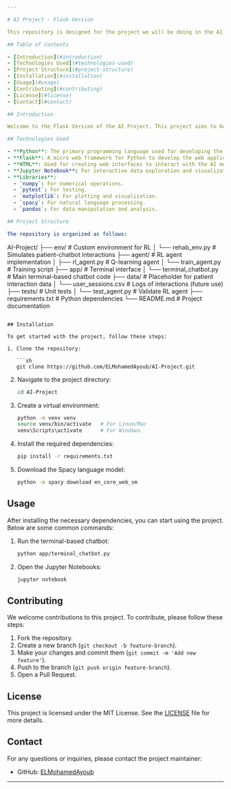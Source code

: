 ```yaml
---

# AI Project - Flask Version

This repository is designed for the project we will be doing in the AI class, focusing on developing a Flask-based web application for a Reinforcement Learning (RL) chatbot assistant for post-surgery rehabilitation patients.

## Table of Contents

- [Introduction](#introduction)
- [Technologies Used](#technologies-used)
- [Project Structure](#project-structure)
- [Installation](#installation)
- [Usage](#usage)
- [Contributing](#contributing)
- [License](#license)
- [Contact](#contact)

## Introduction

Welcome to the Flask Version of the AI Project. This project aims to build a Reinforcement Learning (RL) chatbot assistant to help post-surgery rehabilitation patients with medication reminders, emotional support, appointment reminders, and answers to frequently asked questions.

## Technologies Used

- **Python**: The primary programming language used for developing the AI models and scripts.
- **Flask**: A micro web framework for Python to develop the web application.
- **HTML**: Used for creating web interfaces to interact with the AI models.
- **Jupyter Notebook**: For interactive data exploration and visualization.
- **Libraries**:
  - `numpy`: For numerical operations.
  - `pytest`: For testing.
  - `matplotlib`: For plotting and visualization.
  - `spacy`: For natural language processing.
  - `pandas`: For data manipulation and analysis.

## Project Structure

The repository is organized as follows:

```
AI-Project/
├── env/                   # Custom environment for RL
│   └── rehab_env.py       # Simulates patient-chatbot interactions
├── agent/                 # RL agent implementation
│   ├── rl_agent.py        # Q-learning agent
│   └── train_agent.py     # Training script
├── app/                   # Terminal interface
│   └── terminal_chatbot.py # Main terminal-based chatbot code
├── data/                  # Placeholder for patient interaction data
│   └── user_sessions.csv  # Logs of interactions (future use)
├── tests/                 # Unit tests
│   └── test_agent.py      # Validate RL agent
├── requirements.txt       # Python dependencies
└── README.md              # Project documentation
```

## Installation

To get started with the project, follow these steps:

1. Clone the repository:

   ```sh
   git clone https://github.com/ELMohamedAyoub/AI-Project.git
   ```

2. Navigate to the project directory:

   ```sh
   cd AI-Project
   ```

3. Create a virtual environment:

   ```sh
   python -m venv venv
   source venv/bin/activate   # For Linux/Mac
   venv\Scripts\activate      # For Windows
   ```

4. Install the required dependencies:

   ```sh
   pip install -r requirements.txt
   ```

5. Download the Spacy language model:

   ```sh
   python -m spacy download en_core_web_sm
   ```

## Usage

After installing the necessary dependencies, you can start using the project. Below are some common commands:

1. Run the terminal-based chatbot:

   ```sh
   python app/terminal_chatbot.py
   ```

2. Open the Jupyter Notebooks:

   ```sh
   jupyter notebook
   ```

## Contributing

We welcome contributions to this project. To contribute, please follow these steps:

1. Fork the repository.
2. Create a new branch (`git checkout -b feature-branch`).
3. Make your changes and commit them (`git commit -m 'Add new feature'`).
4. Push to the branch (`git push origin feature-branch`).
5. Open a Pull Request.

## License

This project is licensed under the MIT License. See the [LICENSE](LICENSE) file for more details.

## Contact

For any questions or inquiries, please contact the project maintainer:

- GitHub: [ELMohamedAyoub](https://github.com/ELMohamedAyoub)

---
```

